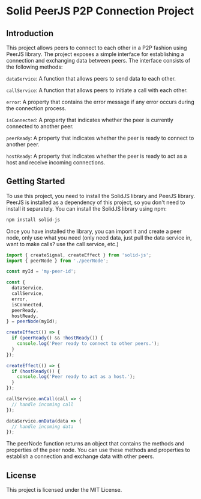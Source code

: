 # Solid PeerJS P2P Connection Project

## Introduction

This project allows peers to connect to each other in a P2P fashion using PeerJS library. The project exposes a simple interface for establishing a connection and exchanging data between peers. The interface consists of the following methods:

`dataService`: A function that allows peers to send data to each other.

`callService`: A function that allows peers to initiate a call with each other.

`error`: A property that contains the error message if any error occurs during the connection process.

`isConnected`: A property that indicates whether the peer is currently connected to another peer.

`peerReady`: A property that indicates whether the peer is ready to connect to another peer.

`hostReady`: A property that indicates whether the peer is ready to act as a host and receive incoming connections.

## Getting Started

To use this project, you need to install the SolidJS library and PeerJS library. PeerJS is installed as a dependency of this project, so you don't need to install it separately. You can install the SolidJS library using npm:

```sh
npm install solid-js
```

Once you have installed the library, you can import it and create a peer node, only use what you need (only need data, just pull the data service in, want to make calls? use the call service, etc.)

```javascript
import { createSignal, createEffect } from 'solid-js';
import { peerNode } from './peerNode';

const myId = 'my-peer-id';

const {
  dataService,
  callService,
  error,
  isConnected,
  peerReady,
  hostReady,
} = peerNode(myId);

createEffect(() => {
  if (peerReady() && !hostReady()) {
    console.log('Peer ready to connect to other peers.');
  }
});

createEffect(() => {
  if (hostReady()) {
    console.log('Peer ready to act as a host.');
  }
});

callService.onCall(call => {
  // handle incoming call
});

dataService.onData(data => {
  // handle incoming data
});
```

The peerNode function returns an object that contains the methods and properties of the peer node. You can use these methods and properties to establish a connection and exchange data with other peers.

## License

This project is licensed under the MIT License.
